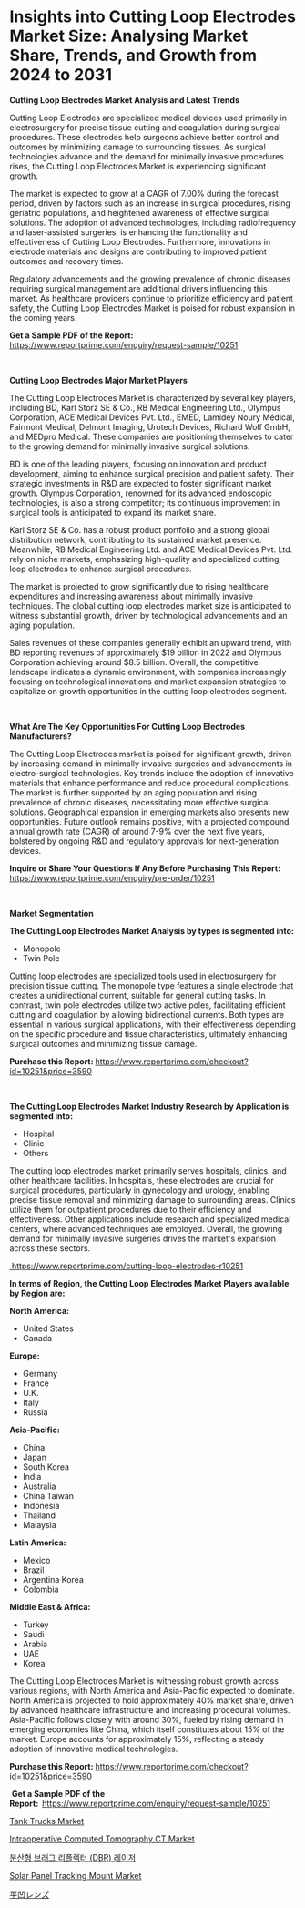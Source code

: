 <p><h1>Insights into Cutting Loop Electrodes Market Size: Analysing Market Share, Trends, and Growth from 2024 to 2031</h1></p><p><strong>Cutting Loop Electrodes Market Analysis and Latest Trends</strong></p>
<p><p>Cutting Loop Electrodes are specialized medical devices used primarily in electrosurgery for precise tissue cutting and coagulation during surgical procedures. These electrodes help surgeons achieve better control and outcomes by minimizing damage to surrounding tissues. As surgical technologies advance and the demand for minimally invasive procedures rises, the Cutting Loop Electrodes Market is experiencing significant growth.</p><p>The market is expected to grow at a CAGR of 7.00% during the forecast period, driven by factors such as an increase in surgical procedures, rising geriatric populations, and heightened awareness of effective surgical solutions. The adoption of advanced technologies, including radiofrequency and laser-assisted surgeries, is enhancing the functionality and effectiveness of Cutting Loop Electrodes. Furthermore, innovations in electrode materials and designs are contributing to improved patient outcomes and recovery times. </p><p>Regulatory advancements and the growing prevalence of chronic diseases requiring surgical management are additional drivers influencing this market. As healthcare providers continue to prioritize efficiency and patient safety, the Cutting Loop Electrodes Market is poised for robust expansion in the coming years.</p></p>
<p><strong>Get a Sample PDF of the Report:&nbsp;</strong> <a href="https://www.reportprime.com/enquiry/request-sample/10251">https://www.reportprime.com/enquiry/request-sample/10251</a></p>
<p>&nbsp;</p>
<p><strong>Cutting Loop Electrodes Major Market Players</strong></p>
<p><p>The Cutting Loop Electrodes Market is characterized by several key players, including BD, Karl Storz SE & Co., RB Medical Engineering Ltd., Olympus Corporation, ACE Medical Devices Pvt. Ltd., EMED, Lamidey Noury Médical, Fairmont Medical, Delmont Imaging, Urotech Devices, Richard Wolf GmbH, and MEDpro Medical. These companies are positioning themselves to cater to the growing demand for minimally invasive surgical solutions.</p><p>BD is one of the leading players, focusing on innovation and product development, aiming to enhance surgical precision and patient safety. Their strategic investments in R&D are expected to foster significant market growth. Olympus Corporation, renowned for its advanced endoscopic technologies, is also a strong competitor; its continuous improvement in surgical tools is anticipated to expand its market share.</p><p>Karl Storz SE & Co. has a robust product portfolio and a strong global distribution network, contributing to its sustained market presence. Meanwhile, RB Medical Engineering Ltd. and ACE Medical Devices Pvt. Ltd. rely on niche markets, emphasizing high-quality and specialized cutting loop electrodes to enhance surgical procedures.</p><p>The market is projected to grow significantly due to rising healthcare expenditures and increasing awareness about minimally invasive techniques. The global cutting loop electrodes market size is anticipated to witness substantial growth, driven by technological advancements and an aging population.</p><p>Sales revenues of these companies generally exhibit an upward trend, with BD reporting revenues of approximately $19 billion in 2022 and Olympus Corporation achieving around $8.5 billion. Overall, the competitive landscape indicates a dynamic environment, with companies increasingly focusing on technological innovations and market expansion strategies to capitalize on growth opportunities in the cutting loop electrodes segment.</p></p>
<p>&nbsp;</p>
<p><strong>What Are The Key Opportunities For Cutting Loop Electrodes Manufacturers?</strong></p>
<p><p>The Cutting Loop Electrodes market is poised for significant growth, driven by increasing demand in minimally invasive surgeries and advancements in electro-surgical technologies. Key trends include the adoption of innovative materials that enhance performance and reduce procedural complications. The market is further supported by an aging population and rising prevalence of chronic diseases, necessitating more effective surgical solutions. Geographical expansion in emerging markets also presents new opportunities. Future outlook remains positive, with a projected compound annual growth rate (CAGR) of around 7-9% over the next five years, bolstered by ongoing R&D and regulatory approvals for next-generation devices.</p></p>
<p><strong>Inquire or Share Your Questions If Any Before Purchasing This Report:</strong> <a href="https://www.reportprime.com/enquiry/pre-order/10251">https://www.reportprime.com/enquiry/pre-order/10251</a></p>
<p>&nbsp;</p>
<p><strong>Market Segmentation</strong></p>
<p><strong>The Cutting Loop Electrodes Market Analysis by types is segmented into:</strong></p>
<p><ul><li>Monopole</li><li>Twin Pole</li></ul></p>
<p><p>Cutting loop electrodes are specialized tools used in electrosurgery for precision tissue cutting. The monopole type features a single electrode that creates a unidirectional current, suitable for general cutting tasks. In contrast, twin pole electrodes utilize two active poles, facilitating efficient cutting and coagulation by allowing bidirectional currents. Both types are essential in various surgical applications, with their effectiveness depending on the specific procedure and tissue characteristics, ultimately enhancing surgical outcomes and minimizing tissue damage.</p></p>
<p><strong>Purchase this Report:&nbsp;</strong><a href="https://www.reportprime.com/checkout?id=10251&price=3590">https://www.reportprime.com/checkout?id=10251&price=3590</a></p>
<p>&nbsp;</p>
<p><strong>The Cutting Loop Electrodes Market Industry Research by Application is segmented into:</strong></p>
<p><ul><li>Hospital</li><li>Clinic</li><li>Others</li></ul></p>
<p><p>The cutting loop electrodes market primarily serves hospitals, clinics, and other healthcare facilities. In hospitals, these electrodes are crucial for surgical procedures, particularly in gynecology and urology, enabling precise tissue removal and minimizing damage to surrounding areas. Clinics utilize them for outpatient procedures due to their efficiency and effectiveness. Other applications include research and specialized medical centers, where advanced techniques are employed. Overall, the growing demand for minimally invasive surgeries drives the market's expansion across these sectors.</p></p>
<p><a href="https://www.reportprime.com/cutting-loop-electrodes-r10251">&nbsp;https://www.reportprime.com/cutting-loop-electrodes-r10251</a></p>
<p><strong>In terms of Region, the Cutting Loop Electrodes Market Players available by Region are:</strong></p>
<p>
    <p> <strong> North America: </strong>
        <ul>
            <li>United States</li>
            <li>Canada</li>
        </ul>
        </p> 
    <p> <strong> Europe: </strong>
        <ul>
            <li>Germany</li>
            <li>France</li>
            <li>U.K.</li>
            <li>Italy</li>
            <li>Russia</li>
        </ul>
        </p> 
    <p> <strong> Asia-Pacific: </strong>
        <ul>
            <li>China</li>
            <li>Japan</li>
            <li>South Korea</li>
            <li>India</li>
            <li>Australia</li>
            <li>China Taiwan</li>
            <li>Indonesia</li>
            <li>Thailand</li>
            <li>Malaysia</li>
        </ul>
        </p> 
    <p> <strong> Latin America: </strong>
        <ul>
            <li>Mexico</li>
            <li>Brazil</li>
            <li>Argentina Korea</li>
            <li>Colombia</li>
        </ul>
        </p> 
    <p> <strong> Middle East & Africa: </strong>
        <ul>
            <li>Turkey</li>
            <li>Saudi</li>
            <li>Arabia</li>
            <li>UAE</li>
            <li>Korea</li>
        </ul>
    </p>
    </p>
<p><p>The Cutting Loop Electrodes Market is witnessing robust growth across various regions, with North America and Asia-Pacific expected to dominate. North America is projected to hold approximately 40% market share, driven by advanced healthcare infrastructure and increasing procedural volumes. Asia-Pacific follows closely with around 30%, fueled by rising demand in emerging economies like China, which itself constitutes about 15% of the market. Europe accounts for approximately 15%, reflecting a steady adoption of innovative medical technologies.</p></p>
<p><strong>Purchase this Report: </strong><a href="https://www.reportprime.com/checkout?id=10251&price=3590">https://www.reportprime.com/checkout?id=10251&price=3590</a></p>
<p>&nbsp;<strong>Get a Sample PDF of the Report:&nbsp;&nbsp;</strong><a href="https://www.reportprime.com/enquiry/request-sample/10251">https://www.reportprime.com/enquiry/request-sample/10251</a></p>
<p><strong></strong></p>
<p><p><a href="https://www.linkedin.com/pulse/global-tank-trucks-market-exploring-share-trends-future-growth-otkse?trackingId=hCCNuVmUQqCB1hrKI5mfpg%3D%3D">Tank Trucks Market</a></p><p><a href="https://github.com/CarolynWatkins697/Market-Research-Report-List-1/blob/main/intraoperative-computed-tomography-ct-market.md">Intraoperative Computed Tomography CT Market</a></p><p><a href="https://medium.com/@darrylnorton87/distributed-bragg-reflector-dbr-laser-market-%EC%9D%98-%EA%B8%80%EB%A1%9C%EB%B2%8C-%EC%8B%9C%EC%9E%A5-%EA%B0%9C%EC%9A%94%EB%8A%94-%EC%A0%84-%EC%84%B8%EA%B3%84-%EB%B0%8F-%EC%A3%BC%EC%9A%94-%EC%8B%9C%EC%9E%A5%EC%9D%98-%EC%82%B0%EC%97%85%EC%97%90-%EC%98%81%ED%96%A5%EC%9D%84-%EB%AF%B8%EC%B9%98%EB%8A%94-%EC%A3%BC%EC%9A%94-%ED%8A%B8%EB%A0%8C%EB%93%9C%EC%97%90-%EB%8C%80%ED%95%9C-02fbdb4b16a2?postPublishedType=initial">분산형 브래그 리플렉터 (DBR) 레이저</a></p><p><a href="https://issuu.com/reportprime-2/docs/solar-panel-tracking-mount-market-s_cbdd0e0babe406">Solar Panel Tracking Mount Market</a></p><p><a href="https://medium.com/@jordond5lezama/plano-concave-lenses-market-%E3%81%AF-%E3%82%B3%E3%82%B9%E3%83%88%E7%AE%A1%E7%90%86%E3%81%A8%E5%8A%B9%E7%8E%87%E5%90%91%E4%B8%8A%E3%82%92%E5%84%AA%E5%85%88%E3%81%97%E3%81%BE%E3%81%99-%E3%81%95%E3%82%89%E3%81%AB-%E5%A0%B1%E5%91%8A%E6%9B%B8%E3%81%AF%E5%B8%82%E5%A0%B4%E3%81%AE%E9%9C%80%E8%A6%81%E9%9D%A2%E3%81%A8%E4%BE%9B%E7%B5%A6%E9%9D%A2%E3%81%AE%E4%B8%A1%E6%96%B9%E3%82%92%E3%82%AB%E3%83%90%E3%83%BC%E3%81%97%E3%81%A6%E3%81%84%E3%81%BE%E3%81%99-plano-concave-2b018d17afa5?postPublishedType=initial">平凹レンズ</a></p></p>